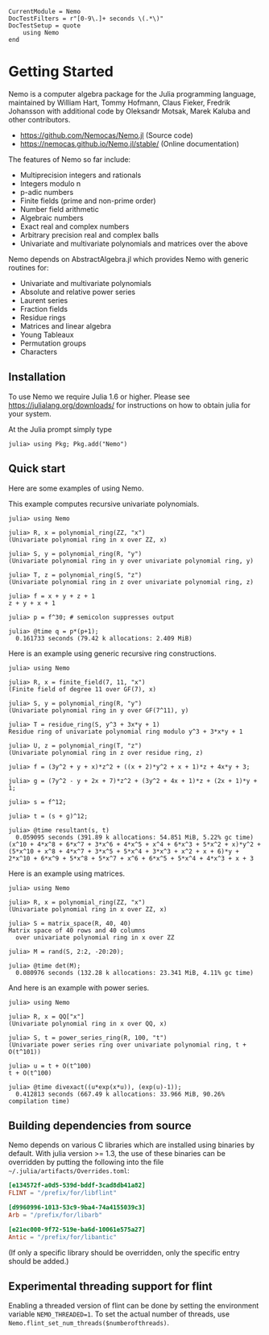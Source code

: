 ```@meta
CurrentModule = Nemo
DocTestFilters = r"[0-9\.]+ seconds \(.*\)"
DocTestSetup = quote
    using Nemo
end
```

# Getting Started

Nemo is a computer algebra package for the Julia programming language, maintained by William Hart, 
Tommy Hofmann, Claus Fieker, Fredrik Johansson with additional code by Oleksandr Motsak, Marek Kaluba and other contributors.

- <https://github.com/Nemocas/Nemo.jl> (Source code)
- <https://nemocas.github.io/Nemo.jl/stable/> (Online documentation)

The features of Nemo so far include:

  - Multiprecision integers and rationals
  - Integers modulo n
  - p-adic numbers
  - Finite fields (prime and non-prime order)
  - Number field arithmetic
  - Algebraic numbers
  - Exact real and complex numbers
  - Arbitrary precision real and complex balls
  - Univariate and multivariate polynomials and matrices over the above

Nemo depends on AbstractAlgebra.jl which provides Nemo with generic routines for:

  - Univariate and multivariate polynomials
  - Absolute and relative power series
  - Laurent series
  - Fraction fields
  - Residue rings
  - Matrices and linear algebra
  - Young Tableaux
  - Permutation groups
  - Characters

## Installation

To use Nemo we require Julia 1.6 or higher. Please see
<https://julialang.org/downloads/> for instructions on
how to obtain julia for your system.

At the Julia prompt simply type

```
julia> using Pkg; Pkg.add("Nemo")
```

## Quick start

Here are some examples of using Nemo.

This example computes recursive univariate polynomials.

```jldoctest
julia> using Nemo

julia> R, x = polynomial_ring(ZZ, "x")
(Univariate polynomial ring in x over ZZ, x)

julia> S, y = polynomial_ring(R, "y")
(Univariate polynomial ring in y over univariate polynomial ring, y)

julia> T, z = polynomial_ring(S, "z")
(Univariate polynomial ring in z over univariate polynomial ring, z)

julia> f = x + y + z + 1
z + y + x + 1

julia> p = f^30; # semicolon suppresses output

julia> @time q = p*(p+1);
  0.161733 seconds (79.42 k allocations: 2.409 MiB)
```

Here is an example using generic recursive ring constructions.

```jldoctest
julia> using Nemo

julia> R, x = finite_field(7, 11, "x")
(Finite field of degree 11 over GF(7), x)

julia> S, y = polynomial_ring(R, "y")
(Univariate polynomial ring in y over GF(7^11), y)

julia> T = residue_ring(S, y^3 + 3x*y + 1)
Residue ring of univariate polynomial ring modulo y^3 + 3*x*y + 1

julia> U, z = polynomial_ring(T, "z")
(Univariate polynomial ring in z over residue ring, z)

julia> f = (3y^2 + y + x)*z^2 + ((x + 2)*y^2 + x + 1)*z + 4x*y + 3;

julia> g = (7y^2 - y + 2x + 7)*z^2 + (3y^2 + 4x + 1)*z + (2x + 1)*y + 1;

julia> s = f^12;

julia> t = (s + g)^12;

julia> @time resultant(s, t)
  0.059095 seconds (391.89 k allocations: 54.851 MiB, 5.22% gc time)
(x^10 + 4*x^8 + 6*x^7 + 3*x^6 + 4*x^5 + x^4 + 6*x^3 + 5*x^2 + x)*y^2 + (5*x^10 + x^8 + 4*x^7 + 3*x^5 + 5*x^4 + 3*x^3 + x^2 + x + 6)*y + 2*x^10 + 6*x^9 + 5*x^8 + 5*x^7 + x^6 + 6*x^5 + 5*x^4 + 4*x^3 + x + 3
```

Here is an example using matrices.

```jldoctest
julia> using Nemo

julia> R, x = polynomial_ring(ZZ, "x")
(Univariate polynomial ring in x over ZZ, x)

julia> S = matrix_space(R, 40, 40)
Matrix space of 40 rows and 40 columns
  over univariate polynomial ring in x over ZZ

julia> M = rand(S, 2:2, -20:20);

julia> @time det(M);
  0.080976 seconds (132.28 k allocations: 23.341 MiB, 4.11% gc time)
```

And here is an example with power series.

```jldoctest
julia> using Nemo

julia> R, x = QQ["x"]
(Univariate polynomial ring in x over QQ, x)

julia> S, t = power_series_ring(R, 100, "t")
(Univariate power series ring over univariate polynomial ring, t + O(t^101))

julia> u = t + O(t^100)
t + O(t^100)

julia> @time divexact((u*exp(x*u)), (exp(u)-1));
  0.412813 seconds (667.49 k allocations: 33.966 MiB, 90.26% compilation time)
```

## Building dependencies from source

Nemo depends on various C libraries which are installed using binaries by default.
With julia version >= 1.3, the use of these binaries can be overridden by putting the following into the file `~/.julia/artifacts/Overrides.toml`:
```toml
[e134572f-a0d5-539d-bddf-3cad8db41a82]
FLINT = "/prefix/for/libflint"

[d9960996-1013-53c9-9ba4-74a4155039c3]
Arb = "/prefix/for/libarb"

[e21ec000-9f72-519e-ba6d-10061e575a27]
Antic = "/prefix/for/libantic"
```
(If only a specific library should be overridden, only the specific entry should be added.)

## Experimental threading support for flint

Enabling a threaded version of flint can be done by setting the environment
variable `NEMO_THREADED=1`. To set the actual number of threads, use
`Nemo.flint_set_num_threads($numberofthreads)`.
